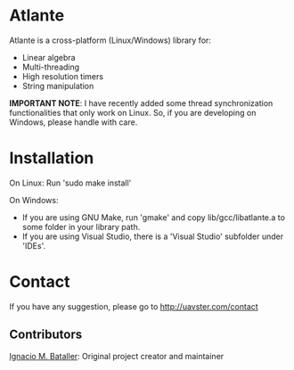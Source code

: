 Atlante
=======
Atlante is a cross-platform (Linux/Windows) library for:
- Linear algebra
- Multi-threading
- High resolution timers
- String manipulation

**IMPORTANT NOTE**: I have recently added some thread synchronization functionalities that only work on Linux. So, if you are developing on Windows, please handle with care.

Installation
============
On Linux:
Run 'sudo make install'

On Windows:
- If you are using GNU Make, run 'gmake' and copy lib/gcc/libatlante.a to some folder in your library path.
- If you are using Visual Studio, there is a 'Visual Studio' subfolder under 'IDEs'.

Contact
=======
If you have any suggestion, please go to http://uavster.com/contact

Contributors
------------
[Ignacio M. Bataller](https://github.com/uavster): Original project creator and maintainer


